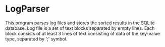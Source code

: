 # LogParser
This program parses log files and stores the sorted results in the SQLite database. Log file is a set of text blocks separated by empty lines. Each block consists of at least 3 lines of text consisting of data of the key-value type, separated by ';' symbol.

